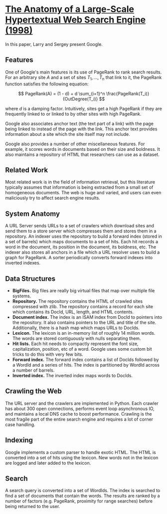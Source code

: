 # [The Anatomy of a Large-Scale Hypertextual Web Search Engine (1998)](https://scholar.google.com/scholar?cluster=9820961755208603037)
In this paper, Larry and Sergey present Google.

## Features
One of Google's main features is its use of PageRank to rank search results.
For an arbitrary site $A$ and a set of sites $T_1, \ldots, T_n$ that link to
it, the PageRank function satisfies the following equation:

$$
PageRank(A) = (1 - d) + d \sum_{i=1}^n \frac{PageRank(T_i)}{OutDegree(T_i)}
$$

where $d$ is a damping factor. Intuitively, sites get a high PageRank if they
are frequently linked to or linked to by other sites with high PageRank.

Google also associates anchor text (the text part of a link) with the page
being linked to instead of the page with the link. This anchor text provides
information about a site which the site itself may not include.

Google also provides a number of other miscellaneous features. For example, it
scores words in documents based on their size and boldness. It also maintains a
repository of HTML that researchers can use as a dataset.

## Related Work
Most related work is in the field of information retrieval, but this literature
typically assumes that information is being extracted from a small set of
homogeneous documents. The web is huge and varied, and users can even
maliciously try to affect search engine results.

## System Anatomy
A URL Server sends URLs to a set of crawlers which download sites and send them
to a store server which compresses them and stores them in a repository. An
indexer uses the repository to build a forward index (stored in a set of
barrels) which maps documents to a set of hits. Each hit records a word in the
document, its position in the document, its boldness, etc. The indexer also
stores all anchors in a file which a URL resolver uses to build a graph for
PageRank. A sorter periodically converts forward indexes into inverted indexes.

## Data Structures
- **BigFiles.** Big files are really big virtual files that map over multiple file systems.
- **Repository.** The repository contains the HTML of crawled sites compressed
  with zlib. The repository contains a record for each site which contains its
  DocId, URL, length, and HTML contents.
- **Document index.** The index is an ISAM index from DocId to pointers into
  the repository. It also contains pointers to the URL and title of the site.
  Additionally, there is a hash map which maps URLs to DocIds.
- **Lexicon.** The lexicon is an in-memory list of roughly 14 million words.
  The words are stored contiguously with nulls separating them.
- **Hit lists.** Each hit needs to compactly represent the font size,
  capitalization, position, etc of a word. Google uses some custom bit tricks
  to do this with very few bits.
- **Forward index.** The forward index contains a list of DocIds followed by a
  WordId and a series of hits. The index is partitioned by WordId across a
  number of barrels.
- **Inverted index.** The inverted index maps words to DocIds.

## Crawling the Web
The URL server and the crawlers are implemented in Python. Each crawler has
about 300 open connections, performs event loop asynchronous IO, and maintains
a local DNS cache to boost performance. Crawling is the most fragile part of
the entire search engine and requires a lot of corner case handling.

## Indexing
Google implements a custom parser to handle exotic HTML. The HTML is converted
into a set of hits using the lexicon. New words not in the lexicon are logged
and later added to the lexicon.

## Search
A search query is converted into a set of WordIds. The index is searched to
find a set of documents that contain the words. The results are ranked by a
number of factors (e.g. PageRank, proximity for range searches) before being
returned to the user.

<script type="text/javascript" async
  src="https://cdnjs.cloudflare.com/ajax/libs/mathjax/2.7.1/MathJax.js?config=TeX-MML-AM_CHTML">
</script>
